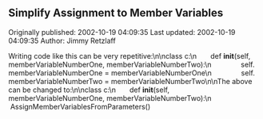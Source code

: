 ## Simplify Assignment to Member Variables

Originally published: 2002-10-19 04:09:35
Last updated: 2002-10-19 04:09:35
Author: Jimmy Retzlaff

Writing code like this can be very repetitive:\n\nclass c:\n&nbsp; &nbsp; &nbsp; &nbsp;def __init__(self, memberVariableNumberOne, memberVariableNumberTwo):\n&nbsp; &nbsp; &nbsp; &nbsp; &nbsp; &nbsp; &nbsp; &nbsp;self. memberVariableNumberOne = memberVariableNumberOne\n&nbsp; &nbsp; &nbsp; &nbsp; &nbsp; &nbsp; &nbsp; &nbsp;self. memberVariableNumberTwo = memberVariableNumberTwo\n\nThe above can be changed to:\n\nclass c:\n&nbsp; &nbsp; &nbsp; &nbsp;def __init__(self, memberVariableNumberOne, memberVariableNumberTwo):\n&nbsp; &nbsp; &nbsp; &nbsp; &nbsp; &nbsp; &nbsp; &nbsp;AssignMemberVariablesFromParameters()